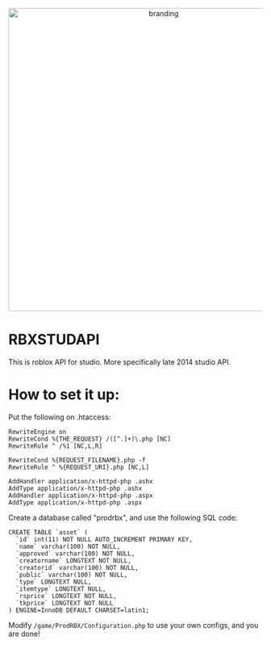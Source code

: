 <p align="center">
<img src="https://assume.neocities.org/Big.png" alt="branding" width="600">
<br>
</p>

# RBXSTUDAPI
This is roblox API for studio.
More specifically late 2014 studio API.
# How to set it up:
Put the following on .htaccess:
```
RewriteEngine on
RewriteCond %{THE_REQUEST} /([^.]+)\.php [NC]
RewriteRule ^ /%1 [NC,L,R]
 
RewriteCond %{REQUEST_FILENAME}.php -f
RewriteRule ^ %{REQUEST_URI}.php [NC,L]

AddHandler application/x-httpd-php .ashx
AddType application/x-httpd-php .ashx
AddHandler application/x-httpd-php .aspx
AddType application/x-httpd-php .aspx
```
Create a database called "prodrbx", and use the following SQL code:
```
CREATE TABLE `asset` (
  `id` int(11) NOT NULL AUTO_INCREMENT PRIMARY KEY,
  `name` varchar(100) NOT NULL,
  `approved` varchar(100) NOT NULL,
  `creatorname` LONGTEXT NOT NULL,
  `creatorid` varchar(100) NOT NULL,
  `public` varchar(100) NOT NULL,
  `type` LONGTEXT NULL,
  `itemtype` LONGTEXT NULL,
  `rsprice` LONGTEXT NOT NULL,
  `tkprice` LONGTEXT NOT NULL
) ENGINE=InnoDB DEFAULT CHARSET=latin1;
```
Modify ```/game/ProdRBX/Configuration.php``` to use your own configs, and you are done!
